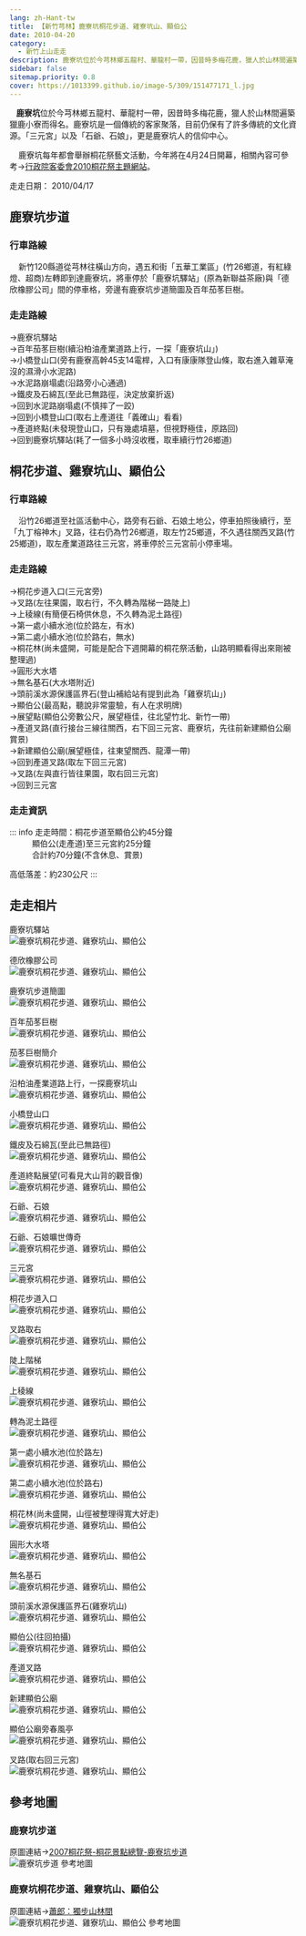 ```yaml
---
lang: zh-Hant-tw
title: 【新竹芎林】鹿寮坑桐花步道、雞寮坑山、顯伯公
date: 2010-04-20
category: 
  - 新竹上山走走
description: 鹿寮坑位於今芎林鄉五龍村、華龍村一帶，因昔時多梅花鹿，獵人於山林間遍築獵鹿小寮而得名。鹿寮坑是一個傳統的客家聚落，目前仍保有了許多傳統的文化資源。「三元宮」以及「石爺、石娘」，更是鹿寮坑人的信仰中心。 鹿寮坑每年都會舉辦桐花祭藝文活動，今年將在4月24日開幕。
sidebar: false
sitemap.priority: 0.8
cover: https://1013399.github.io/image-5/309/151477171_l.jpg
---
```


   **鹿寮坑**位於今芎林鄉五龍村、華龍村一帶，因昔時多梅花鹿，獵人於山林間遍築獵鹿小寮而得名。鹿寮坑是一個傳統的客家聚落，目前仍保有了許多傳統的文化資源。「三元宮」以及「石爺、石娘」，更是鹿寮坑人的信仰中心。  

    鹿寮坑每年都會舉辦桐花祭藝文活動，今年將在4月24日開幕，相關內容可參考→[行政院客委會2010桐花祭主題網站](http://tung.hakka.gov.tw/cht/event2.aspx?ID=77)。

<!-- more -->

走走日期： 2010/04/17

## 鹿寮坑步道
### 行車路線
    新竹120縣道從芎林往橫山方向，遇五和街「五華工業區」(竹26鄉道，有紅綠燈、超商)左轉即到達鹿寮坑，將車停於「鹿寮坑驛站」(原為新聯益茶廠)與「德欣橡膠公司」間的停車格，旁邊有鹿寮坑步道簡圖及百年茄苳巨樹。

### 走走路線
→鹿寮坑驛站  
→百年茄苳巨樹(續沿柏油產業道路上行，一探「鹿寮坑山」)  
→小橋登山口(旁有鹿寮高幹45支14電桿，入口有康康隊登山條，取右進入雜草淹沒的濕滑小水泥路)  
→水泥路崩塌處(沿路旁小心通過)  
→鐵皮及石綿瓦(至此已無路徑，決定放棄折返)  
→回到水泥路崩塌處(不慎摔了一跤)  
→回到小橋登山口(取右上產道往「義確山」看看)  
→產道終點(未發現登山口，只有幾處墳墓，但視野極佳，原路回)  
→回到鹿寮坑驛站(耗了一個多小時沒收穫，取車續行竹26鄉道)

## 桐花步道、雞寮坑山、顯伯公
### 行車路線
    沿竹26鄉道至社區活動中心，路旁有石爺、石娘土地公，停車拍照後續行，至「九丁榕神木」叉路，往右仍為竹26鄉道，取左竹25鄉道，不久遇往關西叉路(竹25鄉道)，取左產業道路往三元宮，將車停於三元宮前小停車場。

### 走走路線
→桐花步道入口(三元宮旁)  
→叉路(左往果園，取右行，不久轉為階梯一路陡上)  
→上稜線(有簡便石椅供休息，不久轉為泥土路徑)  
→第一處小續水池(位於路左，有水)  
→第二處小續水池(位於路右，無水)  
→桐花林(尚未盛開，可能是配合下週開幕的桐花祭活動，山路明顯看得出來剛被整理過)  
→圓形大水塔  
→無名基石(大水塔附近)  
→頭前溪水源保護區界石(登山補給站有提到此為「雞寮坑山」)  
→顯伯公(最高點，聽說非常靈驗，有人在求明牌)  
→展望點(顯伯公旁數公尺，展望極佳，往北望竹北、新竹一帶)  
→產道叉路(直行接台三線往關西，右下回三元宮、鹿寮坑，先往前新建顯伯公廟賞景)  
→新建顯伯公廟(展望極佳，往東望關西、龍潭一帶)  
→回到產道叉路(取左下回三元宮)  
→叉路(左與直行皆往果園，取右回三元宮)  
→回到三元宮


### 走走資訊
::: info
走走時間：桐花步道至顯伯公約45分鐘  
          顯伯公(走產道)至三元宮約25分鐘  
          合計約70分鐘(不含休息、賞景)

高低落差：約230公尺
:::

## 走走相片
鹿寮坑驛站  
![鹿寮坑桐花步道、雞寮坑山、顯伯公](https://1013399.github.io/image-5/309/151477154_l.jpg)

德欣橡膠公司  
![鹿寮坑桐花步道、雞寮坑山、顯伯公](https://1013399.github.io/image-5/309/151477151_l.jpg)

鹿寮坑步道簡圖  
![鹿寮坑桐花步道、雞寮坑山、顯伯公](https://1013399.github.io/image-5/309/151477164_l.jpg)

百年茄苳巨樹  
![鹿寮坑桐花步道、雞寮坑山、顯伯公](https://1013399.github.io/image-5/309/151477171_l.jpg)

茄苳巨樹簡介  
![鹿寮坑桐花步道、雞寮坑山、顯伯公](https://1013399.github.io/image-5/309/151477172_l.jpg)

沿柏油產業道路上行，一探鹿寮坑山  
![鹿寮坑桐花步道、雞寮坑山、顯伯公](https://1013399.github.io/image-5/309/151477175_l.jpg)

小橋登山口  
![鹿寮坑桐花步道、雞寮坑山、顯伯公](https://1013399.github.io/image-5/309/151477179_l.jpg)

鐵皮及石綿瓦(至此已無路徑)  
![鹿寮坑桐花步道、雞寮坑山、顯伯公](https://1013399.github.io/image-5/309/151477184_l.jpg)

產道終點展望(可看見大山背的觀音像)  
![鹿寮坑桐花步道、雞寮坑山、顯伯公](https://1013399.github.io/image-5/309/151477186_l.jpg)

石爺、石娘  
![鹿寮坑桐花步道、雞寮坑山、顯伯公](https://1013399.github.io/image-5/309/151477194_l.jpg)

石爺、石娘曠世傳奇  
![鹿寮坑桐花步道、雞寮坑山、顯伯公](https://1013399.github.io/image-5/309/151477161_l.jpg)

三元宮  
![鹿寮坑桐花步道、雞寮坑山、顯伯公](https://1013399.github.io/image-5/309/151477266_l.jpg)

桐花步道入口  
![鹿寮坑桐花步道、雞寮坑山、顯伯公](https://1013399.github.io/image-5/309/151477285_l.jpg)

叉路取右  
![鹿寮坑桐花步道、雞寮坑山、顯伯公](https://1013399.github.io/image-5/309/151477287_l.jpg)

陡上階梯  
![鹿寮坑桐花步道、雞寮坑山、顯伯公](https://1013399.github.io/image-5/309/151477290_l.jpg)

上稜線  
![鹿寮坑桐花步道、雞寮坑山、顯伯公](https://1013399.github.io/image-5/309/151477293_l.jpg)

轉為泥土路徑  
![鹿寮坑桐花步道、雞寮坑山、顯伯公](https://1013399.github.io/image-5/309/151477382_l.jpg)

第一處小續水池(位於路左)  
![鹿寮坑桐花步道、雞寮坑山、顯伯公](https://1013399.github.io/image-5/309/151477387_l.jpg)

第二處小續水池(位於路右)  
![鹿寮坑桐花步道、雞寮坑山、顯伯公](https://1013399.github.io/image-5/309/151477392_l.jpg)

桐花林(尚未盛開，山徑被整理得寬大好走)  
![鹿寮坑桐花步道、雞寮坑山、顯伯公](https://1013399.github.io/image-5/309/151477397_l.jpg)

圓形大水塔  
![鹿寮坑桐花步道、雞寮坑山、顯伯公](https://1013399.github.io/image-5/309/151477437_l.jpg)

無名基石  
![鹿寮坑桐花步道、雞寮坑山、顯伯公](https://1013399.github.io/image-5/309/151477442_l.jpg)

頭前溪水源保護區界石(雞寮坑山)  
![鹿寮坑桐花步道、雞寮坑山、顯伯公](https://1013399.github.io/image-5/309/151477444_l.jpg)

顯伯公(往回拍攝)  
![鹿寮坑桐花步道、雞寮坑山、顯伯公](https://1013399.github.io/image-5/309/151477447_l.jpg)

產道叉路  
![鹿寮坑桐花步道、雞寮坑山、顯伯公](https://1013399.github.io/image-5/309/151477454_l.jpg)

新建顯伯公廟  
![鹿寮坑桐花步道、雞寮坑山、顯伯公](https://1013399.github.io/image-5/309/151477457_l.jpg)

顯伯公廟旁春風亭  
![鹿寮坑桐花步道、雞寮坑山、顯伯公](https://1013399.github.io/image-5/309/151477464_l.jpg)

叉路(取右回三元宮)  
![鹿寮坑桐花步道、雞寮坑山、顯伯公](https://1013399.github.io/image-5/309/151477263_l.jpg)

## 參考地圖
### 鹿寮坑步道
原圖連結→[2007桐花祭-桐花景點總覽-鹿寮坑步道](http://kaga.hakka.gov.tw/public/Attachment/752410331171.jpg)  
![鹿寮坑步道 參考地圖](https://1013399.github.io/image-5/309/151477588_l.jpg)

### 鹿寮坑桐花步道、雞寮坑山、顯伯公
原圖連結→[蕭郎：獨步山林間](http://www.yougoipay.com/kenny/w924/index.htm)  
![鹿寮坑桐花步道、雞寮坑山、顯伯公 參考地圖](https://1013399.github.io/image-5/309/151477595_l.jpg)